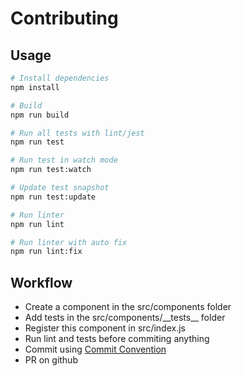# Contributing

## Usage

```bash
# Install dependencies
npm install

# Build 
npm run build

# Run all tests with lint/jest
npm run test

# Run test in watch mode
npm run test:watch

# Update test snapshot
npm run test:update

# Run linter
npm run lint

# Run linter with auto fix
npm run lint:fix
```
## Workflow

- Create a component in the src/components folder
- Add tests in the src/components/\_\_tests\_\_ folder
- Register this component in src/index.js
- Run lint and tests before commiting anything
- Commit using [Commit Convention](.github/COMMIT_CONVENTION.md) 
- PR on github
